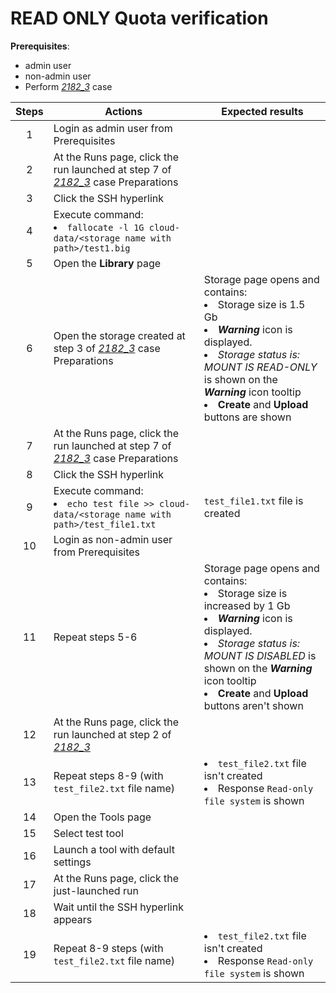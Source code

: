 # READ ONLY Quota verification

**Prerequisites**:

- admin user
- non-admin user
- Perform [_2182\_3_](2182_3.md) case

| Steps | Actions | Expected results |
| :---: | --- | --- |
| 1 | Login as admin user from Prerequisites | |
| 2 | At the Runs page, click the run launched at step 7 of [_2182\_3_](2182_3.md) case Preparations | |
| 3 | Click the SSH hyperlink | |
| 4 | Execute command: <li> `fallocate -l 1G cloud-data/<storage name with path>/test1.big` | |
| 5 | Open the **Library** page | |
| 6 | Open the storage created at step 3 of [_2182\_3_](2182_3.md) case  Preparations | Storage page opens and contains: <li> Storage size is 1.5 Gb <li> ***Warning*** icon is displayed. <li> *Storage status is: MOUNT IS READ-ONLY* is shown on the ***Warning*** icon tooltip <li> **Create** and **Upload** buttons are shown |
| 7 | At the Runs page, click the run launched at step 7 of [_2182\_3_](2182_3.md) case Preparations | |
| 8 | Click the SSH hyperlink | |
| 9 | Execute command: <li> `echo test file >> cloud-data/<storage name with path>/test_file1.txt` | `test_file1.txt` file is created |
| 10 | Login as non-admin user from Prerequisites | |
| 11 | Repeat steps 5-6 | Storage page opens and contains: <li> Storage size is increased by 1 Gb <li> ***Warning*** icon is displayed. <li> *Storage status is: MOUNT IS DISABLED* is shown on the ***Warning*** icon tooltip <li> **Create** and **Upload** buttons aren't shown |
| 12 | At the Runs page, click the run launched at step 2 of [_2182\_3_](2182_3.md) | |
| 13 | Repeat steps 8-9 (with `test_file2.txt` file name) | <li> `test_file2.txt` file isn't created <li> Response `Read-only file system` is shown |
| 14 | Open the Tools page | |
| 15 | Select test tool | |
| 16 | Launch a tool with default settings | |
| 17 | At the Runs page, click the just-launched run | |
| 18 | Wait until the SSH hyperlink appears | |
| 19 | Repeat 8-9 steps (with `test_file2.txt` file name) | <li> `test_file2.txt` file isn't created <li> Response `Read-only file system` is shown |